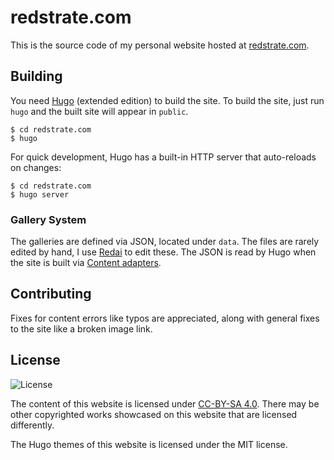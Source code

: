 # redstrate.com

This is the source code of my personal website hosted at [redstrate.com](https://redstrate.com/).

## Building

You need [Hugo](https://gohugo.io/installation/) (extended edition) to build the site. To build the site, just run `hugo` and the built site will appear in `public`.

```
$ cd redstrate.com
$ hugo
```

For quick development, Hugo has a built-in HTTP server that auto-reloads on changes:

```
$ cd redstrate.com
$ hugo server
```

### Gallery System

The galleries are defined via JSON, located under `data`. The files are rarely edited by hand, I use [Redai](https://codeberg.org/redstrate/Redai) to edit these. The JSON is read by Hugo when the site is built via [Content adapters](https://gohugo.io/content-management/content-adapters/).

## Contributing

Fixes for content errors like typos are appreciated, along with general fixes to the site like a broken image link.

## License

![License](https://licensebuttons.net/l/by-sa/3.0/88x31.png)

The content of this website is licensed under [CC-BY-SA 4.0](https://creativecommons.org/licenses/by-sa/4.0/). There may be other copyrighted works showcased on this website that are licensed differently.

The Hugo themes of this website is licensed under the MIT license.
